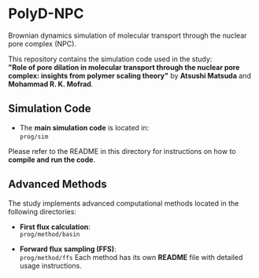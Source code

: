 # PolyD-NPC  
Brownian dynamics simulation of molecular transport through the nuclear pore complex (NPC).

This repository contains the simulation code used in the study:  
**"Role of pore dilation in molecular transport through the nuclear pore complex: insights from polymer scaling theory"** by **Atsushi Matsuda** and **Mohammad R. K. Mofrad**.

## **Simulation Code**
- The **main simulation code** is located in:  
`prog/sim`

Please refer to the README in this directory for instructions on how to **compile and run the code**.

## **Advanced Methods**
The study implements advanced computational methods located in the following directories:

- **First flux calculation**:  
`prog/method/basin`

- **Forward flux sampling (FFS)**:  
`prog/method/ffs`
Each method has its own **README** file with detailed usage instructions.